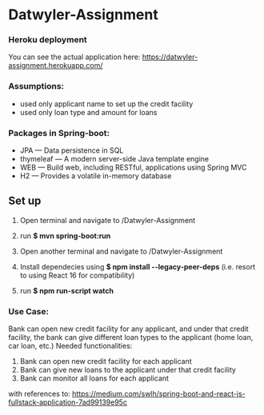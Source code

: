 # Datwyler-Assignment

### Heroku deployment
You can see the actual application here: 
https://datwyler-assignment.herokuapp.com/

### Assumptions:
- used only applicant name to set up the credit facility
- used only loan type and amount for loans

### Packages in Spring-boot:
- JPA — Data persistence in SQL
- thymeleaf — A modern server-side Java template engine
- WEB — Build web, including RESTful, applications using Spring MVC
- H2 — Provides a volatile in-memory database

## Set up
1) Open terminal and navigate to /Datwyler-Assignment
2) run **$ mvn spring-boot:run**

3) Open another terminal and navigate to /Datwyler-Assignment
4) Install dependecies using 
   **$ npm install --legacy-peer-deps** (i.e. resort to using React 16 for compatibility)
5) run **$ npm run-script watch**

### Use Case:
Bank can open new credit facility for any applicant, and under that credit facility, the bank can give
different loan types to the applicant (home loan, car loan, etc.)
Needed functionalities:
1. Bank can open new credit facility for each applicant
2. Bank can give new loans to the applicant under that credit facility
3. Bank can monitor all loans for each applicant



with references to:
https://medium.com/swlh/spring-boot-and-react-js-fullstack-application-7ad99139e95c
